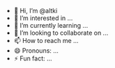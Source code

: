 - 👋 Hi, I’m @altki
- 👀 I’m interested in ...
- 🌱 I’m currently learning ...
- 💞️ I’m looking to collaborate on ...
- 📫 How to reach me ...
- 😄 Pronouns: ...
- ⚡ Fun fact: ...

<!---
altki/altki is a ✨ special ✨ repository because its `README.md` (this file) appears on your GitHub profile.
You can click the Preview link to take a look at your changes.
--->
